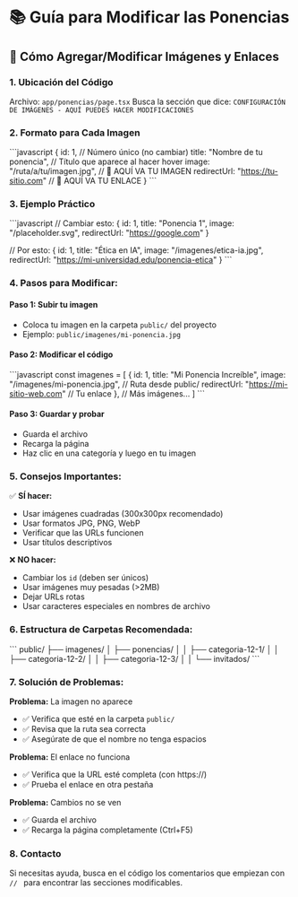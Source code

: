 # 📚 Guía para Modificar las Ponencias

## 🎯 Cómo Agregar/Modificar Imágenes y Enlaces

### 1. Ubicación del Código
Archivo: `app/ponencias/page.tsx`
Busca la sección que dice: `CONFIGURACIÓN DE IMÁGENES - AQUÍ PUEDES HACER MODIFICACIONES`

### 2. Formato para Cada Imagen
\`\`\`javascript
{
  id: 1,                                    // Número único (no cambiar)
  title: "Nombre de tu ponencia",           // Título que aparece al hacer hover
  image: "/ruta/a/tu/imagen.jpg",          // 🔴 AQUÍ VA TU IMAGEN
  redirectUrl: "https://tu-sitio.com"      // 🔴 AQUÍ VA TU ENLACE
}
\`\`\`

### 3. Ejemplo Práctico
\`\`\`javascript
// Cambiar esto:
{ id: 1, title: "Ponencia 1", image: "/placeholder.svg", redirectUrl: "https://google.com" }

// Por esto:
{ id: 1, title: "Ética en IA", image: "/imagenes/etica-ia.jpg", redirectUrl: "https://mi-universidad.edu/ponencia-etica" }
\`\`\`

### 4. Pasos para Modificar:

#### Paso 1: Subir tu imagen
- Coloca tu imagen en la carpeta `public/` del proyecto
- Ejemplo: `public/imagenes/mi-ponencia.jpg`

#### Paso 2: Modificar el código
\`\`\`javascript
const imagenes = [
  {
    id: 1,
    title: "Mi Ponencia Increíble",
    image: "/imagenes/mi-ponencia.jpg",        // Ruta desde public/
    redirectUrl: "https://mi-sitio-web.com"   // Tu enlace
  },
  // Más imágenes...
]
\`\`\`

#### Paso 3: Guardar y probar
- Guarda el archivo
- Recarga la página
- Haz clic en una categoría y luego en tu imagen

### 5. Consejos Importantes:

✅ **SÍ hacer:**
- Usar imágenes cuadradas (300x300px recomendado)
- Usar formatos JPG, PNG, WebP
- Verificar que las URLs funcionen
- Usar títulos descriptivos

❌ **NO hacer:**
- Cambiar los `id` (deben ser únicos)
- Usar imágenes muy pesadas (>2MB)
- Dejar URLs rotas
- Usar caracteres especiales en nombres de archivo

### 6. Estructura de Carpetas Recomendada:
\`\`\`
public/
├── imagenes/
│   ├── ponencias/
│   │   ├── categoria-12-1/
│   │   ├── categoria-12-2/
│   │   ├── categoria-12-3/
│   │   └── invitados/
\`\`\`

### 7. Solución de Problemas:

**Problema:** La imagen no aparece
- ✅ Verifica que esté en la carpeta `public/`
- ✅ Revisa que la ruta sea correcta
- ✅ Asegúrate de que el nombre no tenga espacios

**Problema:** El enlace no funciona
- ✅ Verifica que la URL esté completa (con https://)
- ✅ Prueba el enlace en otra pestaña

**Problema:** Cambios no se ven
- ✅ Guarda el archivo
- ✅ Recarga la página completamente (Ctrl+F5)

### 8. Contacto
Si necesitas ayuda, busca en el código los comentarios que empiezan con `// ` para encontrar las secciones modificables.
